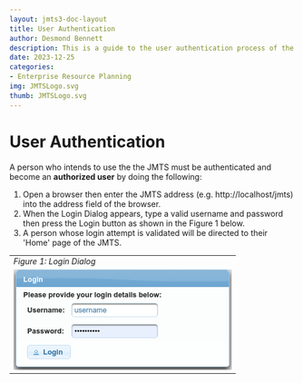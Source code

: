 ```yaml
---
layout: jmts3-doc-layout
title: User Authentication
author: Desmond Bennett
description: This is a guide to the user authentication process of the Job Management & Tracking System (JMTS version 3) software.
date: 2023-12-25
categories:
- Enterprise Resource Planning
img: JMTSLogo.svg
thumb: JMTSLogo.svg
---
```


# User Authentication

A person who intends to use the the JMTS must be authenticated and become an **authorized user** by doing the following:

1.	Open a browser then enter the JMTS address (e.g. http://localhost/jmts) into the address field of the browser.
2.	When the Login Dialog appears, type a valid username and password then press the Login button as shown in the Figure 1 below.
3.	A person whose login attempt is validated will be directed to their 'Home' page of the JMTS. 

<table border="0px hidden white">
 <tr>
    <td><em>Figure 1: Login Dialog</em></td>
 </tr>
 <tr>
    <td><img src="https://github.com/DPBandA/job-management-tracking-system/blob/master/doc/images/jmts/login%20dialog.png?raw=true" alt="Login Dialog" /></td>
 </tr>
</table>